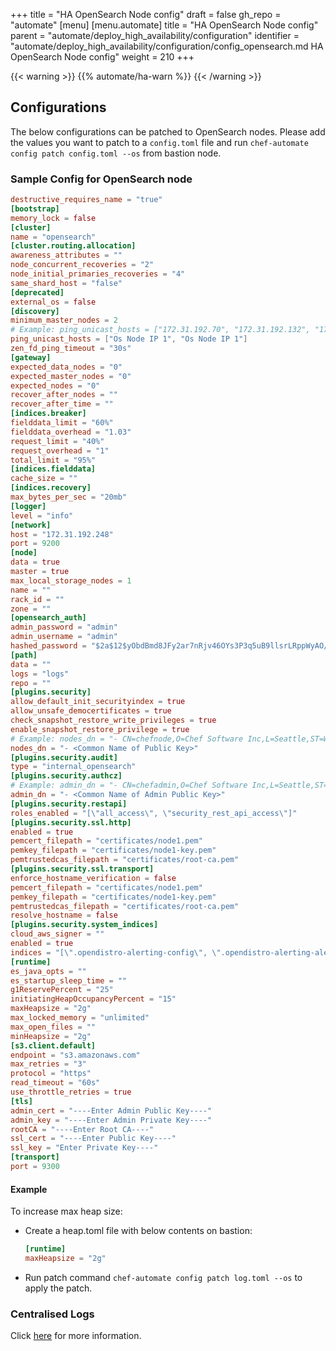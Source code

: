 +++
title = "HA OpenSearch Node config"
draft = false
gh_repo = "automate"
[menu]
  [menu.automate]
    title = "HA OpenSearch Node config"
    parent = "automate/deploy_high_availability/configuration"
    identifier = "automate/deploy_high_availability/configuration/config_opensearch.md HA OpenSearch Node config"
    weight = 210
+++

{{< warning >}}
{{% automate/ha-warn %}}
{{< /warning >}}

## Configurations

The below configurations can be patched to OpenSearch nodes. Please add the values you want to patch to a `config.toml` file and run `chef-automate config patch config.toml --os` from bastion node.

### Sample Config for OpenSearch node

```toml
destructive_requires_name = "true"
[bootstrap]
memory_lock = false
[cluster]
name = "opensearch"
[cluster.routing.allocation]
awareness_attributes = ""
node_concurrent_recoveries = "2"
node_initial_primaries_recoveries = "4"
same_shard_host = "false"
[deprecated]
external_os = false
[discovery]
minimum_master_nodes = 2
# Example: ping_unicast_hosts = ["172.31.192.70", "172.31.192.132", "172.31.192.248"]
ping_unicast_hosts = ["Os Node IP 1", "Os Node IP 1"]
zen_fd_ping_timeout = "30s"
[gateway]
expected_data_nodes = "0"
expected_master_nodes = "0"
expected_nodes = "0"
recover_after_nodes = ""
recover_after_time = ""
[indices.breaker]
fielddata_limit = "60%"
fielddata_overhead = "1.03"
request_limit = "40%"
request_overhead = "1"
total_limit = "95%"
[indices.fielddata]
cache_size = ""
[indices.recovery]
max_bytes_per_sec = "20mb"
[logger]
level = "info"
[network]
host = "172.31.192.248"
port = 9200
[node]
data = true
master = true
max_local_storage_nodes = 1
name = ""
rack_id = ""
zone = ""
[opensearch_auth]
admin_password = "admin"
admin_username = "admin"
hashed_password = "$2a$12$yObdBmd8JFy2ar7nRjv46OYs3P3q5uB9llsrLRppWyAO/YOQ2JW3m"
[path]
data = ""
logs = "logs"
repo = ""
[plugins.security]
allow_default_init_securityindex = true
allow_unsafe_democertificates = true
check_snapshot_restore_write_privileges = true
enable_snapshot_restore_privilege = true
# Example: nodes_dn = "- CN=chefnode,O=Chef Software Inc,L=Seattle,ST=Washington,C=US"
nodes_dn = "- <Common Name of Public Key>"
[plugins.security.audit]
type = "internal_opensearch"
[plugins.security.authcz]
# Example: admin_dn = "- CN=chefadmin,O=Chef Software Inc,L=Seattle,ST=Washington,C=US"
admin_dn = "- <Common Name of Admin Public Key>"
[plugins.security.restapi]
roles_enabled = "[\"all_access\", \"security_rest_api_access\"]"
[plugins.security.ssl.http]
enabled = true
pemcert_filepath = "certificates/node1.pem"
pemkey_filepath = "certificates/node1-key.pem"
pemtrustedcas_filepath = "certificates/root-ca.pem"
[plugins.security.ssl.transport]
enforce_hostname_verification = false
pemcert_filepath = "certificates/node1.pem"
pemkey_filepath = "certificates/node1-key.pem"
pemtrustedcas_filepath = "certificates/root-ca.pem"
resolve_hostname = false
[plugins.security.system_indices]
cloud_aws_signer = ""
enabled = true
indices = "[\".opendistro-alerting-config\", \".opendistro-alerting-alert*\", \".opendistro-anomaly-results*\", \".opendistro-anomaly-detector*\", \".opendistro-anomaly-checkpoints\", \".opendistro-anomaly-detection-state\", \".opendistro-reports-*\", \".opendistro-notifications-*\", \".opendistro-notebooks\", \".opensearch-observability\", \".opendistro-asynchronous-search-response*\", \".replication-metadata-store\"]"
[runtime]
es_java_opts = ""
es_startup_sleep_time = ""
g1ReservePercent = "25"
initiatingHeapOccupancyPercent = "15"
maxHeapsize = "2g"
max_locked_memory = "unlimited"
max_open_files = ""
minHeapsize = "2g"
[s3.client.default]
endpoint = "s3.amazonaws.com"
max_retries = "3"
protocol = "https"
read_timeout = "60s"
use_throttle_retries = true
[tls]
admin_cert = "----Enter Admin Public Key----"
admin_key = "----Enter Admin Private Key----"
rootCA = "----Enter Root CA----"
ssl_cert = "----Enter Public Key----"
ssl_key = "Enter Private Key----"
[transport]
port = 9300
```

#### Example

To increase max heap size:
- Create a heap.toml file with below contents on bastion:
  ```toml
  [runtime]
  maxHeapsize = "2g"
  ```
- Run patch command `chef-automate config patch log.toml --os` to apply the patch.

### Centralised Logs

Click [here](/automate/centralizing_log/) for more information.